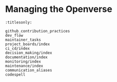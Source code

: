 # Managing the Openverse

```{toctree}
:titlesonly:

github_contribution_practices
dev_flow
maintainer_tasks
project_boards/index
ci_cd/index
decision_making/index
documentation/index
monitoring/index
maintenance/index
communication_aliases
codespell
```
